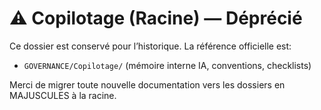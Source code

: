 # ⚠️ Copilotage (Racine) — Déprécié

Ce dossier est conservé pour l’historique. La référence officielle est:

- `GOVERNANCE/Copilotage/` (mémoire interne IA, conventions, checklists)

Merci de migrer toute nouvelle documentation vers les dossiers en MAJUSCULES à la racine.
